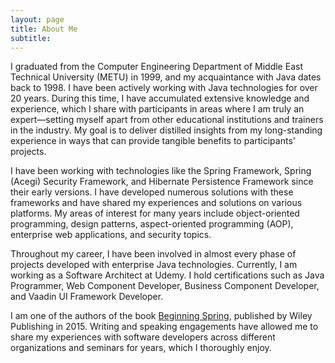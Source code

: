 ```yaml
---
layout: page
title: About Me
subtitle: 
---
```


I graduated from the Computer Engineering Department of Middle East Technical University (METU) in 1999, and my 
acquaintance with Java dates back to 1998. I have been actively working with Java technologies for over 20 years. 
During this time, I have accumulated extensive knowledge and experience, which I share with participants in areas 
where I am truly an expert—setting myself apart from other educational institutions and trainers in the industry. 
My goal is to deliver distilled insights from my long-standing experience in ways that can provide tangible benefits 
to participants' projects.

I have been working with technologies like the Spring Framework, Spring (Acegi) Security Framework, and Hibernate 
Persistence Framework since their early versions. I have developed numerous solutions with these frameworks and have 
shared my experiences and solutions on various platforms. My areas of interest for many years include object-oriented 
programming, design patterns, aspect-oriented programming (AOP), enterprise web applications, and security topics.

Throughout my career, I have been involved in almost every phase of projects developed with enterprise Java technologies. 
Currently, I am working as a Software Architect at Udemy. I hold certifications such as Java Programmer, Web Component 
Developer, Business Component Developer, and Vaadin UI Framework Developer.

I am one of the authors of the book [Beginning Spring](https://www.amazon.com/author/kenansevindik), published by Wiley Publishing in 2015. Writing and speaking 
engagements have allowed me to share my experiences with software developers across different organizations and seminars 
for years, which I thoroughly enjoy.